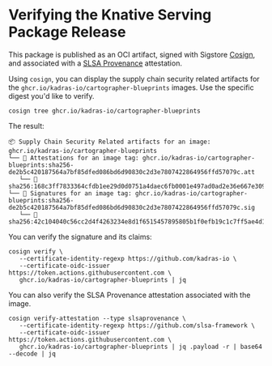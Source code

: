 # Verifying the Knative Serving Package Release

This package is published as an OCI artifact, signed with Sigstore [Cosign](https://docs.sigstore.dev/cosign/overview), and associated with a [SLSA Provenance](https://slsa.dev/provenance) attestation.

Using `cosign`, you can display the supply chain security related artifacts for the `ghcr.io/kadras-io/cartographer-blueprints` images. Use the specific digest you'd like to verify.

```shell
cosign tree ghcr.io/kadras-io/cartographer-blueprints
```

The result:

```shell
📦 Supply Chain Security Related artifacts for an image: ghcr.io/kadras-io/cartographer-blueprints
└── 💾 Attestations for an image tag: ghcr.io/kadras-io/cartographer-blueprints:sha256-de2b5c420187564a7bf85dfed086bd6d90830c2d3e7807422864956ffd57079c.att
   └── 🍒 sha256:168c3ff7833364cfdb1ee29d0d0751a4daec6fb0001e497ad0ad2e36e667e309
└── 🔐 Signatures for an image tag: ghcr.io/kadras-io/cartographer-blueprints:sha256-de2b5c420187564a7bf85dfed086bd6d90830c2d3e7807422864956ffd57079c.sig
   └── 🍒 sha256:42c104040c56cc2d4f4263234e8d1f6515457895805b1f0efb19c1c7ff5ae4d1
```

You can verify the signature and its claims:

```shell
cosign verify \
   --certificate-identity-regexp https://github.com/kadras-io \
   --certificate-oidc-issuer https://token.actions.githubusercontent.com \
   ghcr.io/kadras-io/cartographer-blueprints | jq
```

You can also verify the SLSA Provenance attestation associated with the image.

```shell
cosign verify-attestation --type slsaprovenance \
   --certificate-identity-regexp https://github.com/slsa-framework \
   --certificate-oidc-issuer https://token.actions.githubusercontent.com \
   ghcr.io/kadras-io/cartographer-blueprints | jq .payload -r | base64 --decode | jq
```
